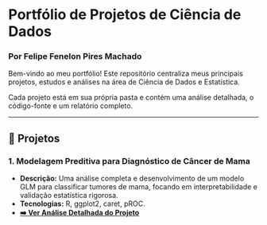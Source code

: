 # Portfólio de Projetos de Ciência de Dados
### Por Felipe Fenelon Pires Machado

Bem-vindo ao meu portfólio! Este repositório centraliza meus principais projetos, estudos e análises na área de Ciência de Dados e Estatística.

Cada projeto está em sua própria pasta e contém uma análise detalhada, o código-fonte e um relatório completo.

---

## 🚀 Projetos

### 1. Modelagem Preditiva para Diagnóstico de Câncer de Mama
*   **Descrição:** Uma análise completa e desenvolvimento de um modelo GLM para classificar tumores de mama, focando em interpretabilidade e validação estatística rigorosa.
*   **Tecnologias:** R, ggplot2, caret, pROC.
*   **[➡️ Ver Análise Detalhada do Projeto](./Projeto_Cancer_Mama/)**


